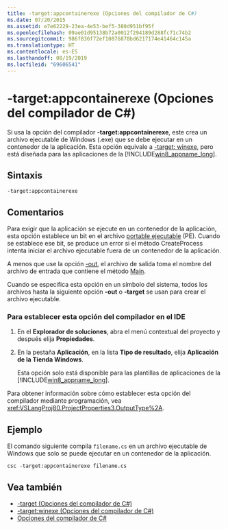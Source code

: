 ```yaml
---
title: -target:appcontainerexe (Opciones del compilador de C#)
ms.date: 07/20/2015
ms.assetid: e7e62229-23ea-4e53-bef5-380d951bf95f
ms.openlocfilehash: 09ae01d95138b72a0012f294189d288fc71c74b2
ms.sourcegitcommit: 986f836f72ef10876878bd6217174e41464c145a
ms.translationtype: HT
ms.contentlocale: es-ES
ms.lasthandoff: 08/19/2019
ms.locfileid: "69606541"
---
```

# <a name="-targetappcontainerexe-c-compiler-options"></a>-target:appcontainerexe (Opciones del compilador de C#)
Si usa la opción del compilador **-target:appcontainerexe**, este crea un archivo ejecutable de Windows (.exe) que se debe ejecutar en un contenedor de la aplicación. Esta opción equivale a [-target: winexe](./target-winexe-compiler-option.md), pero está diseñada para las aplicaciones de la [!INCLUDE[win8_appname_long](~/includes/win8-appname-long-md.md)].  
  
## <a name="syntax"></a>Sintaxis  
  
```console  
-target:appcontainerexe  
```  
  
## <a name="remarks"></a>Comentarios  
 Para exigir que la aplicación se ejecute en un contenedor de la aplicación, esta opción establece un bit en el archivo [portable ejecutable](/windows/desktop/Debug/pe-format) (PE). Cuando se establece ese bit, se produce un error si el método CreateProcess intenta iniciar el archivo ejecutable fuera de un contenedor de la aplicación.  
  
 A menos que use la opción [-out](./out-compiler-option.md), el archivo de salida toma el nombre del archivo de entrada que contiene el método [Main](../../programming-guide/main-and-command-args/index.md).  
  
 Cuando se especifica esta opción en un símbolo del sistema, todos los archivos hasta la siguiente opción **-out** o **-target** se usan para crear el archivo ejecutable.  
  
### <a name="to-set-this-compiler-option-in-the-ide"></a>Para establecer esta opción del compilador en el IDE  
  
1. En el **Explorador de soluciones**, abra el menú contextual del proyecto y después elija **Propiedades**.  
  
2. En la pestaña **Aplicación**, en la lista **Tipo de resultado**, elija **Aplicación de la Tienda Windows**.  
  
     Esta opción solo está disponible para las plantillas de aplicaciones de la [!INCLUDE[win8_appname_long](~/includes/win8-appname-long-md.md)].  
  
 Para obtener información sobre cómo establecer esta opción del compilador mediante programación, vea <xref:VSLangProj80.ProjectProperties3.OutputType%2A>.  
  
## <a name="example"></a>Ejemplo  
 El comando siguiente compila `filename.cs` en un archivo ejecutable de Windows que solo se puede ejecutar en un contenedor de la aplicación.  
  
```console  
csc -target:appcontainerexe filename.cs  
```  
  
## <a name="see-also"></a>Vea también

- [-target (Opciones del compilador de C#)](./target-compiler-option.md)
- [-target:winexe (Opciones del compilador de C#)](./target-winexe-compiler-option.md)
- [Opciones del compilador de C#](./index.md)

